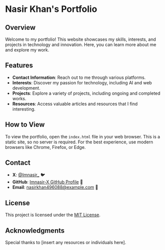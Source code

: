 # Nasir Khan's Portfolio

## Overview
Welcome to my portfolio! This website showcases my skills, interests, and projects in technology and innovation. Here, you can learn more about me and explore my work.

## Features
- **Contact Information**: Reach out to me through various platforms.
- **Interests**: Discover my passion for technology, including AI and web development.
- **Projects**: Explore a variety of projects, including ongoing and completed works.
- **Resources**: Access valuable articles and resources that I find interesting.

## How to View
To view the portfolio, open the `index.html` file in your web browser. This is a static site, so no server is required. For the best experience, use modern browsers like Chrome, Firefox, or Edge.

## Contact
- **X**: [@Imnasir_](https://x.com/Imnasir_) 🐦
- **GitHub**: [Imnasir-X GitHub Profile](https://github.com/Imnasir-X) 📂
- **Email**: [nasirkhan496088@example.com](mailto:nasirkhan496088@example.com) 📧

## License
This project is licensed under the [MIT License](LICENSE).

## Acknowledgments
Special thanks to [insert any resources or individuals here].